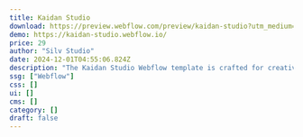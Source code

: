 ```yaml
---
title: Kaidan Studio
download: https://preview.webflow.com/preview/kaidan-studio?utm_medium=preview_link&utm_source=designer&utm_content=kaidan-studio&preview=dfca99f764a46482831747212136d6b2&workflow=preview
demo: https://kaidan-studio.webflow.io/
price: 29
author: "Silv Studio"
date: 2024-12-01T04:55:06.824Z
description: "The Kaidan Studio Webflow template is crafted for creative agencies, studios, and professionals seeking a sleek, modern design that highlights their work."
ssg: ["Webflow"]
css: []
ui: []
cms: []
category: []
draft: false
---
```


